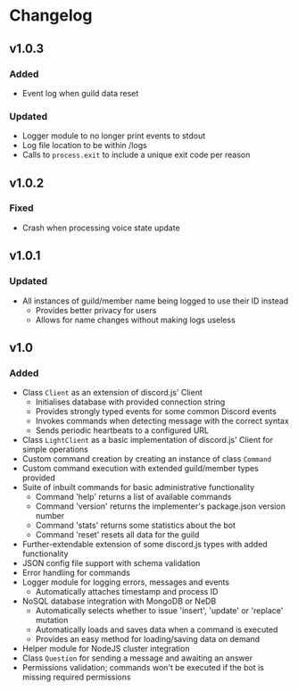 # Changelog
## v1.0.3
### Added
- Event log when guild data reset

### Updated
- Logger module to no longer print events to stdout
- Log file location to be within /logs
- Calls to `process.exit` to include a unique exit code per reason

## v1.0.2
### Fixed
- Crash when processing voice state update

## v1.0.1
### Updated
- All instances of guild/member name being logged to use their ID instead
    - Provides better privacy for users
    - Allows for name changes without making logs useless

## v1.0
### Added
- Class `Client` as an extension of discord.js' Client
    - Initialises database with provided connection string
    - Provides strongly typed events for some common Discord events
    - Invokes commands when detecting message with the correct syntax
    - Sends periodic heartbeats to a configured URL
- Class `LightClient` as a basic implementation of discord.js' Client for simple operations
- Custom command creation by creating an instance of class `Command`
- Custom command execution with extended guild/member types provided
- Suite of inbuilt commands for basic administrative functionality
    - Command 'help' returns a list of available commands
    - Command 'version' returns the implementer's package.json version number
    - Command 'stats' returns some statistics about the bot
    - Command 'reset' resets all data for the guild
- Further-extendable extension of some discord.js types with added functionality
- JSON config file support with schema validation
- Error handling for commands
- Logger module for logging errors, messages and events
    - Automatically attaches timestamp and process ID
- NoSQL database integration with MongoDB or NeDB
    - Automatically selects whether to issue 'insert', 'update' or 'replace' mutation
    - Automatically loads and saves data when a command is executed
    - Provides an easy method for loading/saving data on demand
- Helper module for NodeJS cluster integration
- Class `Question` for sending a message and awaiting an answer
- Permissions validation; commands won't be executed if the bot is missing required permissions
